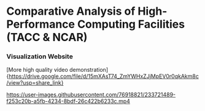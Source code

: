 # Comparative Analysis of High-Performance Computing Facilities (TACC & NCAR)


### Visualization Website

[More high quality video demonstration]{https://drive.google.com/file/d/15mXAsT74_ZmYWHxZJjMpEV0r0qkAkm8c/view?usp=share_link}

https://user-images.githubusercontent.com/76918821/233721489-f253c20b-a5fb-4234-8bdf-26c422b6233c.mp4


